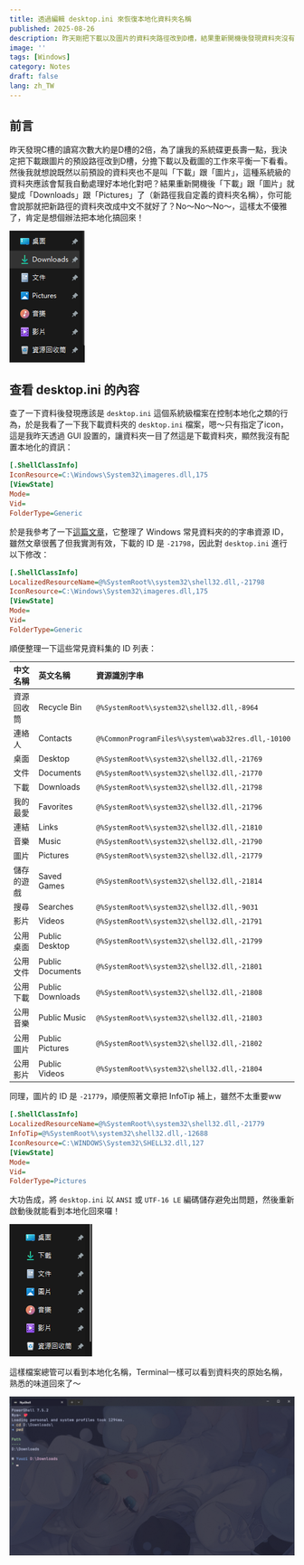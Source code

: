 ```yaml
---
title: 透過編輯 desktop.ini 來恢復本地化資料夾名稱
published: 2025-08-26
description: 昨天剛把下載以及圖片的資料夾路徑改到D槽，結果重新開機後發現資料夾沒有自己本地化了，於是嘗試修復一下！
image: ''
tags: [Windows]
category: Notes
draft: false 
lang: zh_TW
---
```


## 前言

昨天發現C槽的讀寫次數大約是D槽的2倍，為了讓我的系統碟更長壽一點，我決定把下載跟圖片的預設路徑改到D槽，分擔下載以及截圖的工作來平衡一下看看。然後我就想說既然以前預設的資料夾也不是叫「下載」跟「圖片」，這種系統級的資料夾應該會幫我自動處理好本地化對吧？結果重新開機後「下載」跟「圖片」就變成「Downloads」跟「Pictures」了（新路徑我自定義的資料夾名稱），你可能會說那就把新路徑的資料夾改成中文不就好了？No～No～No～，這樣太不優雅了，肯定是想個辦法把本地化搞回來！

![](1.png)

## 查看 desktop.ini 的內容

查了一下資料後發現應該是 `desktop.ini` 這個系統級檔案在控制本地化之類的行為，於是我看了一下我下載資料夾的 `desktop.ini` 檔案，嗯～只有指定了icon，這是我昨天透過 GUI 設置的，讓資料夾一目了然這是下載資料夾，顯然我沒有配置本地化的資訊：

```ini title="D:\Downloads\desktop.ini"
[.ShellClassInfo]
IconResource=C:\Windows\System32\imageres.dll,175
[ViewState]
Mode=
Vid=
FolderType=Generic
```

於是我參考了一下[這篇文章](https://superuser.com/questions/1172765/how-do-i-restore-the-localized-name-for-documents-folder-windows-10)，它整理了 Windows 常見資料夾的的字串資源 ID，雖然文章很舊了但我實測有效，下載的 ID 是 `-21798`，因此對 `desktop.ini` 進行以下修改：

```ini title="D:\Downloads\desktop.ini" ins={2}
[.ShellClassInfo]
LocalizedResourceName=@%SystemRoot%\system32\shell32.dll,-21798
IconResource=C:\Windows\System32\imageres.dll,175
[ViewState]
Mode=
Vid=
FolderType=Generic
```

順便整理一下這些常見資料集的 ID 列表：

| 中文名稱 | 英文名稱 | 資源識別字串 |
| :--- | :--- | :--- |
| 資源回收筒 | Recycle Bin | `@%SystemRoot%\system32\shell32.dll,-8964` |
| 連絡人 | Contacts | `@%CommonProgramFiles%\system\wab32res.dll,-10100` |
| 桌面 | Desktop | `@%SystemRoot%\system32\shell32.dll,-21769` |
| 文件 | Documents | `@%SystemRoot%\system32\shell32.dll,-21770` |
| 下載 | Downloads | `@%SystemRoot%\system32\shell32.dll,-21798` |
| 我的最愛 | Favorites | `@%SystemRoot%\system32\shell32.dll,-21796` |
| 連結 | Links | `@%SystemRoot%\system32\shell32.dll,-21810` |
| 音樂 | Music | `@%SystemRoot%\system32\shell32.dll,-21790` |
| 圖片 | Pictures | `@%SystemRoot%\system32\shell32.dll,-21779` |
| 儲存的遊戲 | Saved Games | `@%SystemRoot%\system32\shell32.dll,-21814` |
| 搜尋 | Searches | `@%SystemRoot%\system32\shell32.dll,-9031` |
| 影片 | Videos | `@%SystemRoot%\system32\shell32.dll,-21791` |
| 公用桌面 | Public Desktop | `@%SystemRoot%\system32\shell32.dll,-21799` |
| 公用文件 | Public Documents | `@%SystemRoot%\system32\shell32.dll,-21801` |
| 公用下載 | Public Downloads | `@%SystemRoot%\system32\shell32.dll,-21808` |
| 公用音樂 | Public Music | `@%SystemRoot%\system32\shell32.dll,-21803` |
| 公用圖片 | Public Pictures | `@%SystemRoot%\system32\shell32.dll,-21802` |
| 公用影片 | Public Videos | `@%SystemRoot%\system32\shell32.dll,-21804` |

同理，圖片的 ID 是 `-21779`，順便照著文章把 InfoTip 補上，雖然不太重要ww

```ini title="D:\Pictures\desktop.ini" ins={2,3}
[.ShellClassInfo]
LocalizedResourceName=@%SystemRoot%\system32\shell32.dll,-21779
InfoTip=@%SystemRoot%\system32\shell32.dll,-12688
IconResource=C:\WINDOWS\System32\SHELL32.dll,127
[ViewState]
Mode=
Vid=
FolderType=Pictures
```

大功告成，將 `desktop.ini` 以 `ANSI` 或 `UTF-16 LE` 編碼儲存避免出問題，然後重新啟動後就能看到本地化回來囉！

![](2.png)

這樣檔案總管可以看到本地化名稱，Terminal一樣可以看到資料夾的原始名稱，熟悉的味道回來了～

![](3.png)
